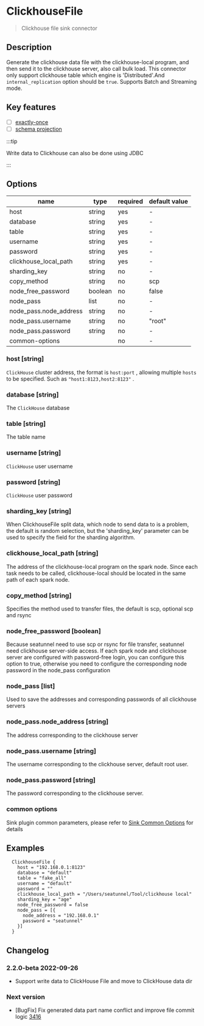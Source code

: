 # ClickhouseFile

> Clickhouse file sink connector

## Description

Generate the clickhouse data file with the clickhouse-local program, and then send it to the clickhouse
server, also call bulk load. This connector only support clickhouse table which engine is 'Distributed'.And `internal_replication` option
should be `true`. Supports Batch and Streaming mode.

## Key features

- [ ] [exactly-once](../../concept/connector-v2-features.md)
- [ ] [schema projection](../../concept/connector-v2-features.md)

:::tip

Write data to Clickhouse can also be done using JDBC

:::

## Options

| name                   | type    | required | default value |
| ---------------------- | ------- | -------- | ------------- |
| host                   | string  | yes      | -             |
| database               | string  | yes      | -             |
| table                  | string  | yes      | -             |
| username               | string  | yes      | -             |
| password               | string  | yes      | -             |
| clickhouse_local_path  | string  | yes      | -             |
| sharding_key           | string  | no       | -             |
| copy_method            | string  | no       | scp           |
| node_free_password     | boolean | no       | false         |
| node_pass              | list    | no       | -             |
| node_pass.node_address | string  | no       | -             |
| node_pass.username     | string  | no       | "root"        |
| node_pass.password     | string  | no       | -             |
| common-options         |         | no       | -             |

### host [string]

`ClickHouse` cluster address, the format is `host:port` , allowing multiple `hosts` to be specified. Such as `"host1:8123,host2:8123"` .

### database [string]

The `ClickHouse` database

### table [string]

The table name

### username [string]

`ClickHouse` user username

### password [string]

`ClickHouse` user password

### sharding_key [string]

When ClickhouseFile split data, which node to send data to is a problem, the default is random selection, but the
'sharding_key' parameter can be used to specify the field for the sharding algorithm. 

### clickhouse_local_path [string]

The address of the clickhouse-local program on the spark node. Since each task needs to be called,
clickhouse-local should be located in the same path of each spark node.

### copy_method [string]

Specifies the method used to transfer files, the default is scp, optional scp and rsync

### node_free_password [boolean]

Because seatunnel need to use scp or rsync for file transfer, seatunnel need clickhouse server-side access.
If each spark node and clickhouse server are configured with password-free login,
you can configure this option to true, otherwise you need to configure the corresponding node password in the node_pass configuration

### node_pass [list]

Used to save the addresses and corresponding passwords of all clickhouse servers

### node_pass.node_address [string]

The address corresponding to the clickhouse server

### node_pass.username [string]

The username corresponding to the clickhouse server, default root user.

### node_pass.password [string]

The password corresponding to the clickhouse server.

### common options

Sink plugin common parameters, please refer to [Sink Common Options](common-options.md) for details

## Examples

```hocon
  ClickhouseFile {
    host = "192.168.0.1:8123"
    database = "default"
    table = "fake_all"
    username = "default"
    password = ""
    clickhouse_local_path = "/Users/seatunnel/Tool/clickhouse local"
    sharding_key = "age"
    node_free_password = false
    node_pass = [{
      node_address = "192.168.0.1"
      password = "seatunnel"
    }]
  }
```

## Changelog

### 2.2.0-beta 2022-09-26

- Support write data to ClickHouse File and move to ClickHouse data dir

### Next version

- [BugFix] Fix generated data part name conflict and improve file commit logic [3416](https://github.com/apache/incubator-seatunnel/pull/3416)